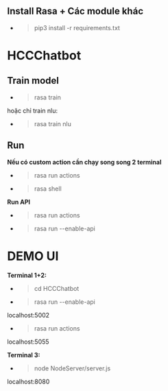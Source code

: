 ## Install Rasa + Các module khác
- > pip3 install -r requirements.txt

# HCCChatbot

## Train model
- > rasa train

hoặc chỉ train nlu:
- > rasa train nlu

## Run
**Nếu có custom action cần chạy song song 2 terminal**
- > rasa run actions
- > rasa shell

**Run API**
- > rasa run actions
- > rasa run --enable-api

# DEMO UI
**Terminal 1+2:**
- > cd HCCChatbot
- > rasa run --enable-api


localhost:5002
- > rasa run actions


localhost:5055


**Terminal 3:**
- > node NodeServer/server.js

localhost:8080


